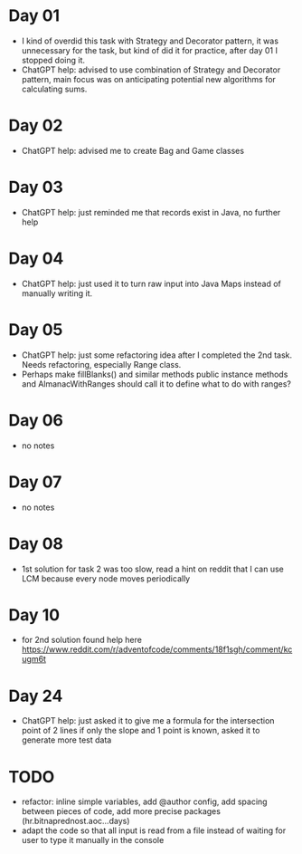 # Day 01
- I kind of overdid this task with Strategy and Decorator pattern, it was unnecessary for the task, but kind of did it for practice, after day 01 I stopped doing it.
- ChatGPT help: advised to use combination of Strategy and Decorator pattern, main focus was on anticipating potential new algorithms for calculating sums.

# Day 02
- ChatGPT help: advised me to create Bag and Game classes

# Day 03
- ChatGPT help: just reminded me that records exist in Java, no further help

# Day 04
- ChatGPT help: just used it to turn raw input into Java Maps instead of manually writing it.

# Day 05
- ChatGPT help: just some refactoring idea after I completed the 2nd task. Needs refactoring, especially Range class.
- Perhaps make fillBlanks() and similar methods public instance methods and AlmanacWithRanges should call it to define what to do with ranges?

# Day 06
- no notes

# Day 07
- no notes

# Day 08
- 1st solution for task 2 was too slow, read a hint on reddit that I can use LCM because every node moves periodically

# Day 10
- for 2nd solution found help here https://www.reddit.com/r/adventofcode/comments/18f1sgh/comment/kcugm6t

# Day 24
- ChatGPT help: just asked it to give me a formula for the intersection point of 2 lines if only the slope and 1 point is known, asked it to generate more test data

# TODO
- refactor: inline simple variables, add @author config, add spacing between pieces of code, add more precise packages (hr.bitnaprednost.aoc...days)
- adapt the code so that all input is read from a file instead of waiting for user to type it manually in the console